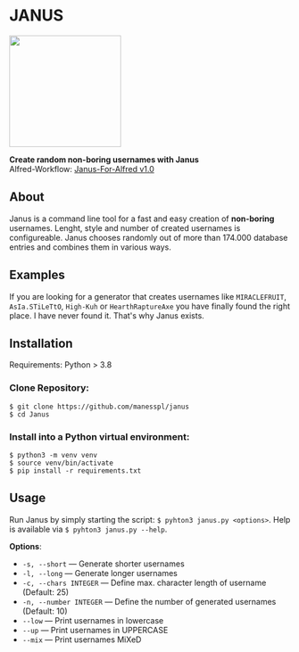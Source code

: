 # JANUS
<img src="https://user-images.githubusercontent.com/86777463/180721589-1603bfe7-da7b-4366-add3-7928ad7b6898.png" width="200" height="200">

**Create random non-boring usernames with Janus**<br>
Alfred-Workflow: [Janus-For-Alfred v1.0](https://github.com/manesspl/janus-for-alfred)

## About
Janus is a command line tool for a fast and easy creation of **non-boring** usernames. Lenght, style and number of created usernames is configureable.  Janus chooses randomly out of more than 174.000 database entries and combines them in various ways.

## Examples
If you are looking for a generator that creates usernames like `MIRACLEFRUIT`, `AsIa.STiLeTtO`, `High-Kuh` or `HearthRaptureAxe` you have finally found the right place. I have never found it. That's why Janus exists.

## Installation
Requirements: Python > 3.8

### Clone Repository:

```
$ git clone https://github.com/manesspl/janus
$ cd Janus
```

### Install into a Python virtual environment:

    $ python3 -m venv venv
    $ source venv/bin/activate
    $ pip install -r requirements.txt

## Usage

Run Janus by simply starting the script: `$ pyhton3 janus.py <options>`. Help is available via `$ pyhton3 janus.py --help`.

**Options**:<br>
- ```-s, --short``` — Generate shorter usernames<br>
- ```-l, --long``` — Generate longer usernames<br>
- ```-c, --chars INTEGER``` — Define max. character length of username (Default: 25)<br>
- ```-n, --number INTEGER``` — Define the number of generated usernames (Default: 10)<br>
- ```--low``` — Print usernames in lowercase<br>
- ```--up``` — Print usernames in UPPERCASE<br>
- ```--mix``` — Print usernames MiXeD<br>
